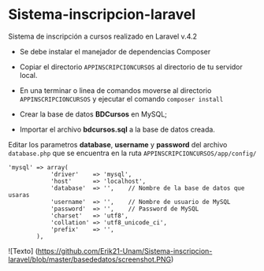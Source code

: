 # Sistema-inscripcion-laravel
Sistema de inscripción a cursos realizado en Laravel v.4.2 

- Se debe instalar el manejador de dependencias Composer

- Copiar el directorio `APPINSCRIPCIONCURSOS` al directorio de tu servidor local.

- En una terminar o linea de comandos moverse al directorio `APPINSCRIPCIONCURSOS` y ejecutar el comando `composer install`

- Crear la base de datos **BDCursos** en MySQL;

- Importar el archivo **bdcursos.sql** a la base de datos creada.

Editar los parametros **database**, **username** y **password** del archivo `database.php` que se encuentra en la ruta `APPINSCRIPCIONCURSOS/app/config/`

```
'mysql' => array(
			'driver'    => 'mysql',
			'host'      => 'localhost',
			'database'  => '',    // Nombre de la base de datos que usaras
			'username'  => '',    // Nombre de usuario de MySQL
			'password'  => '',    // Password de MySQL
			'charset'   => 'utf8',
			'collation' => 'utf8_unicode_ci',
			'prefix'    => '',
		),
```


![Texto] (https://github.com/Erik21-Unam/Sistema-inscripcion-laravel/blob/master/basededatos/screenshot.PNG)
